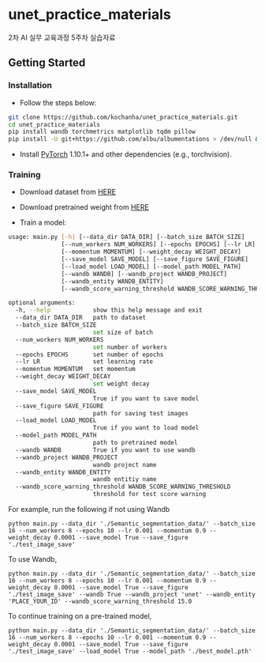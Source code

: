 # unet_practice_materials
2차 AI 실무 교육과정 5주차 실습자료

## Getting Started
### Installation
- Follow the steps below:
```bash
git clone https://github.com/kochanha/unet_practice_materials.git
cd unet_practice_materials
pip install wandb torchmetrics matplotlib tqdm pillow
pip install -U git+https://github.com/albu/albumentations > /dev/null && echo
```

- Install [PyTorch](http://pytorch.org) 1.10.1+ and other dependencies (e.g., torchvision).

### Training
- Download dataset from [HERE](https://drive.google.com/file/d/1TMkzGTWqm7t6kXhfFeCx_56vSOa9zKNp/view?usp=sharing)

- Download pretrained weight from [HERE](https://drive.google.com/file/d/1h4UQq68xQfyteLyjjt2IrrHIc-YyNVpg/view?usp=sharing)

- Train a model:
```bash
usage: main.py [-h] [--data_dir DATA_DIR] [--batch_size BATCH_SIZE]
               [--num_workers NUM_WORKERS] [--epochs EPOCHS] [--lr LR]
               [--momentum MOMENTUM] [--weight_decay WEIGHT_DECAY]
               [--save_model SAVE_MODEL] [--save_figure SAVE_FIGURE]
               [--load_model LOAD_MODEL] [--model_path MODEL_PATH]
               [--wandb WANDB] [--wandb_project WANDB_PROJECT]
               [--wandb_entity WANDB_ENTITY] 
               [--wandb_score_warning_threshold WANDB_SCORE_WARNING_THRESHOLD]

optional arguments:
  -h, --help            show this help message and exit
  --data_dir DATA_DIR   path to dataset
  --batch_size BATCH_SIZE
                        set size of batch
  --num_workers NUM_WORKERS
                        set number of workers
  --epochs EPOCHS       set number of epochs
  --lr LR               set learning rate
  --momentum MOMENTUM   set momentum
  --weight_decay WEIGHT_DECAY
                        set weight decay
  --save_model SAVE_MODEL
                        True if you want to save model
  --save_figure SAVE_FIGURE
                        path for saving test images
  --load_model LOAD_MODEL
                        True if you want to load model
  --model_path MODEL_PATH
                        path to pretrained model
  --wandb WANDB         True if you want to use wandb
  --wandb_project WANDB_PROJECT
                        wandb project name
  --wandb_entity WANDB_ENTITY
                        wandb entitiy name
  --wandb_score_warning_threshold WANDB_SCORE_WARNING_THRESHOLD
                        threshold for test score warning

```
For example, run the following if not using Wandb
```
python main.py --data_dir './Semantic_segmentation_data/' --batch_size 16 --num_workers 8 --epochs 10 --lr 0.001 --momentum 0.9 --weight_decay 0.0001 --save_model True --save_figure './test_image_save'
```
To use Wandb,
```
python main.py --data_dir './Semantic_segmentation_data/' --batch_size 16 --num_workers 8 --epochs 10 --lr 0.001 --momentum 0.9 --weight_decay 0.0001 --save_model True --save_figure './test_image_save' --wandb True --wandb_project 'unet' --wandb_entity 'PLACE_YOUR_ID' --wandb_score_warning_threshold 15.0
```
To continue training on a pre-trained model,
```
python main.py --data_dir './Semantic_segmentation_data/' --batch_size 16 --num_workers 8 --epochs 10 --lr 0.001 --momentum 0.9 --weight_decay 0.0001 --save_model True --save_figure './test_image_save' --load_model True --model_path './best_model.pth'
```
